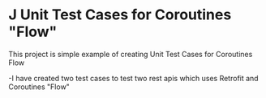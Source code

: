 # J Unit Test Cases for Coroutines "Flow"

This project is simple example of creating Unit Test Cases for Coroutines Flow <br>

-I have created two test cases to test two rest apis which uses Retrofit and Coroutines "Flow"

  
